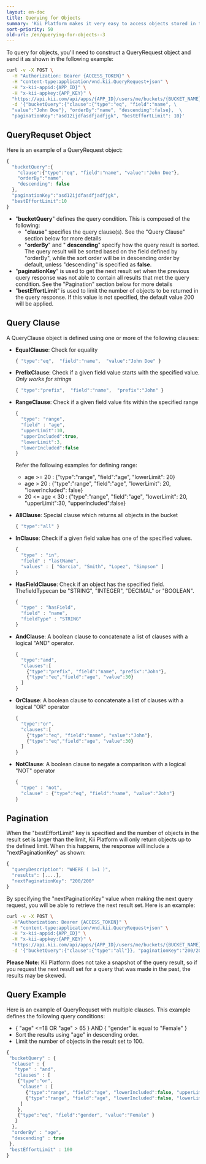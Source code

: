 ```yaml
---
layout: en-doc
title: Querying for Objects
summary: 'Kii Platform makes it very easy to access objects stored in the cloud, despite the objects being arbitrary key/value pairs. The APIs allow you to make specific queries on any bucket - for example: retrieve up to 10 objects in a bucket having a key named "count" be greater than 8 in descending order. Read on for some examples...'
sort-priority: 50
old-url: /en/querying-for-objects--3
---
```

To query for objects, you'll need to construct a QueryRequest object and send it as shown in the following example:

```sh
curl -v -X POST \
  -H "Authorization: Bearer {ACCESS_TOKEN}" \
  -H "content-type:application/vnd.kii.QueryRequest+json" \
  -H "x-kii-appid:{APP_ID}" \
  -H "x-kii-appkey:{APP_KEY}" \
  "https://api.kii.com/api/apps/{APP_ID}/users/me/buckets/{BUCKET_NAME}/query" \
  -d '{"bucketQuery":{"clause":{"type":"eq", "field":"name", \
  "value":"John Doe"}, "orderBy":"name", "descending":false},  \
  "paginationKey":"asd12ijdfasdfjadfjgk", "bestEffortLimit": 10}'
```

## QueryRequset Object

Here is an example of a QueryRequest object:

```javascript
{
  "bucketQuery":{
    "clause":{"type":"eq", "field":"name", "value":"John Doe"},
    "orderBy":"name",
    "descending": false
  },
  "paginationKey":"asd12ijdfasdfjadfjgk",
  "bestEffortLimit":10
}
```

* "**bucketQuery**" defines the query condition.  This is composed of the following:
    * "**clause**" specifies the query clause(s).  See the "Query Clause" section below for more details
    * "**orderBy**" and " **descending**" specify how the query result is sorted.  The query result will be sorted based on the field defined by "orderBy", while the sort order will be in descending order by default, unless "descending" is specified as **false**.
* "**paginationKey**" is used to get the next result set when the previous query response was not able to contain all results that met the query condition. See the "Pagination" section below for more details
* "**bestEffortLimit**" is used to limit the number of objects to be returned in the query response. If this value is not specified, the default value 200 will be applied.

## Query Clause

A QueryClause object is defined using one or more of the following clauses:

* **EqualClause**: Check for equality

    ```javascript
    { "type":"eq",  "field":"name",  "value":"John Doe" }
    ```

* **PrefixClause**: Check if a given field value starts with the specified value.  _Only works for strings_

    ```javascript
    { "type":"prefix",  "field":"name",  "prefix":"John" }
    ```

* **RangeClause**: Check if a given field value fits within the specified range

    ```javascript
    {
      "type": "range",
      "field" : "age",
      "upperLimit":10,
      "upperIncluded":true,
      "lowerLimit":3,
      "lowerIncluded":false
    }
    ```

    Refer the following examples for defining range:

    * age >= 20 :  {"type":"range", "field":"age", "lowerLimit": 20}
    * age > 20 : {"type":"range", "field":"age", "lowerLimit": 20, "lowerIncluded": false}
    * 20 <= age < 30 : {"type":"range", "field":"age", "lowerLimit": 20, "upperLimit":30, "upperIncluded":false}

* **AllClause**: Special clause which returns all objects in the bucket

    ```javascript
    { "type":"all" }
    ```

* **InClause**: Check if a given field value has one of the specified values.

    ```javascript
    {
      "type" : "in",
      "field" : "lastName",
      "values" : [ "Garcia", "Smith", "Lopez", "Simpson" ]
    }
    ```

* **HasFieldClause**: Check if an object has the specified field. ThefieldTypecan be "STRING", "INTEGER", "DECIMAL" or "BOOLEAN".

    ```javascript
    {
      "type" : "hasField",
      "field" : "name",
      "fieldType" : "STRING"
    }
    ```

* **AndClause**: A boolean clause to concatenate a list of clauses with a logical "AND" operator.

    ```javascript
    {
      "type":"and",
      "clauses":[
        {"type":"prefix", "field":"name", "prefix":"John"},
        {"type":"eq","field":"age", "value":30}
      ]
    }
    ```

* **OrClause**: A boolean clause to concatenate a list of clauses with a logical "OR" operator

    ```javascript
    {
      "type":"or",
      "clauses":[
        {"type":"eq", "field":"name", "value":"John"},
        {"type":"eq","field":"age", "value":30}
      ]
    }
    ```

* **NotClause**:  A boolean clause to negate a comparison with a logical "NOT" operator

    ```javascript
    {
      "type" : "not",
      "clause" : {"type":"eq", "field":"name", "value":"John"}
    }
    ```

## Pagination

When the "bestEffortLimit" key is specified and the number of objects in the result set is larger than the limit, Kii Platform will only return objects up to the defined limit.  When this happens, the response will include a "nextPaginationKey" as shown:

```javascript
{
  "queryDescription": "WHERE ( 1=1 )",
  "results": [....],
  "nextPaginationKey": "200/200"
}
```

By specifying the "nextPaginationKey" value when making the next query request, you will be able to retrieve the next result set.  Here is an example:

```sh
curl -v -X POST \
  -H"Authorization: Bearer {ACCESS_TOKEN}" \
  -H "content-type:application/vnd.kii.QueryRequest+json" \
  -H "x-kii-appid:{APP_ID}" \
  -H "x-kii-appkey:{APP_KEY}" \
  "https://api.kii.com/api/apps/{APP_ID}/users/me/buckets/{BUCKET_NAME}/query" \
  -d '{"bucketQuery":{"clause":{"type":"all"}}, "paginationKey":"200/200"}'
```

**Please Note:** Kii Platform does not take a snapshot of the query result, so if you request the next result set for a query that was made in the past, the results may be skewed.

## Query Example

Here is an example of QueryRequset with multiple clauses.  This example defines the following query conditions:

* { "age" <=18 OR "age" > 65 } AND { "gender" is equal to "Female" }
* Sort the results using "age" in descending order.
* Limit the number of objects in the result set to 100.

```javascript
{
 "bucketQuery" : {
  "clause" : {
   "type" : "and",
   "clauses" : [
    {"type":"or",
     "clause" : [
       {"type":"range", "field":"age", "lowerIncluded":false, "upperLimit":18, "upperIncluded":true },
       {"type":"range", "field":"age", "lowerIncluded":false, "lowerLimit":65, "upperIncluded":true }
     ]
    },
    {"type":"eq", "field":"gender", "value":"Female" }
   ]
  },
  "orderBy" : "age",
  "descending" : true
 },
 "bestEffortLimit" : 100
}
```
